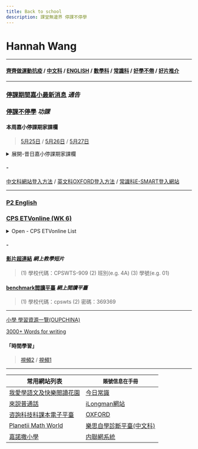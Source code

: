 ```yaml
---
title: Back to school
description: 課堂無邊界 停課不停學
---
```


# Hannah Wang

* * *

#### [齊齊做運動抗疫](https://sites.google.com/cpswts.edu.hk/homelearning/%E9%BD%8A%E9%BD%8A%E5%81%9A%E9%81%8B%E5%8B%95%E6%8A%97%E7%96%AB)  /  [中文科](https://sites.google.com/cpswts.edu.hk/homelearning/%E4%B8%AD%E6%96%87%E7%A7%91)  /  [ENGLISH](https://sites.google.com/cpswts.edu.hk/homelearning/english)  /  [數學科](https://sites.google.com/cpswts.edu.hk/homelearning/%E6%95%B8%E5%AD%B8%E7%A7%91)  /  [常識科](https://sites.google.com/cpswts.edu.hk/homelearning/%E5%B8%B8%E8%AD%98%E7%A7%91)  /  [好學不倦](https://sites.google.com/cpswts.edu.hk/homelearning/%E5%A5%BD%E5%AD%B8%E4%B8%8D%E5%80%A6)  /  [好片推介](https://sites.google.com/cpswts.edu.hk/homelearning/%E5%A5%BD%E7%89%87%E6%8E%A8%E4%BB%8B)

* * *

### [停課期間嘉小最新消息](https://sites.google.com/cpswts.edu.hk/homelearning/%E9%A6%96%E9%A0%81) ***通告***
### [停課不停學](https://sites.google.com/cpswts.edu.hk/homelearning/%E5%81%9C%E8%AA%B2%E4%B8%8D%E5%81%9C%E5%AD%B8) ***功課***
#### 本周嘉小停課期家課欄

> [5月25日](https://docs.google.com/document/d/1JBcp5_eXSUBa5jy_7i36jIxeTb1K79eVfXfucMda1so/edit) / [5月26日](https://docs.google.com/document/d/1F7NKLPh5pMkJmlCl3WMCHzNpGZ8tQ3FBbUPCwH8-w1Q/edit)  / [5月27日](https://docs.google.com/document/d/142zcJfwc_nIjshro3FKwdX7uWHeVnB5ucR_JsdPIgfc/edit) 






<details>
<summary>展開-昔日嘉小停課期家課欄</summary>
  
  > [5月18日](https://docs.google.com/document/d/15l5gMsyrroP4JOv0eRnPx1HlK2LQZN-PyGG8BmyaF3k/edit) / [5月19日](https://docs.google.com/document/d/13njRbTY4mC5_dEPqGxZL4YLpVWtqrM4hzs1srcmII_k/edit) / [5月20日](https://docs.google.com/document/d/1Cn7sU2FbiCDmQMPpwnwZcT7Iqe6K1DJCLJlhoQbnx6s/edit) / [5月21日](https://docs.google.com/document/d/11xbiG7kxOSofoc4TPwJQU0BuV1ODa3PbXBxPBkO8ylE/edit) / [5月22日](https://docs.google.com/document/d/1qpydnFJkTeqMjPUFyTYnJv3DA1AWA5f0yV68gYdMuIw/edit)
  
  > [5月11日](https://docs.google.com/document/d/1ZyBZBYOrvO3_IL73zTZD0Hw3SZKtQloGtPVSSCfb4M8/edit)  /   [5月12日](https://docs.google.com/document/d/1JIzIgD1pnIKWH5B3t1CPp0-oiSGqvLibZbwAVsE6peU/edit)  /   [5月13日](https://docs.google.com/document/d/1Fv0m7zqrXF8afhuU8_G60fFyfOEX9HLYX-WDltr-JD4/edit)  /   [5月14日](https://docs.google.com/document/d/1oOnBI9t5--BEA5iEq_Cev-z72AFA6QsSHK_Aj3PKpNY/edit)  /   [5月15日](https://docs.google.com/document/d/1_aIVfgkSm4fA5ReCdx8l78lSlIVCdOXKUZacUvGJy64/edit) 
  
  > [5月4日](https://docs.google.com/document/d/1HNTUN2wgMqzLGU0j29lzu6NUTqPGuHwSVTXjY2par-c/edit)  /   [5月5日](https://docs.google.com/document/d/1KzmoqSJaX9zOvDp2jRdQNZyFSoiBE96wO-s60rYd9ZM/edit)  /   [5月6日](https://docs.google.com/document/d/1R-nBkO9w0BYPIZCyTRFs8Vfr89bNg_mut00diiZCm1o/edit)   /  [5月7日](https://docs.google.com/document/d/1G_uqC5vzc8NQHEqL7sPTsvOL1-XstB3ra8e9A3XKoDc/edit)    /  [5月8日](https://docs.google.com/document/d/1jxsEOLO6BdSEu720SxE2ub-1zSG7Z84lWSK-AUr9OfY/edit)
  
  > [4月27日](https://docs.google.com/document/d/1hhJwiZjqoZDjQM69lV51LeV-S1TXInGSJZ9rXfV9rvA/edit)   /   [4月28日](https://docs.google.com/document/d/1u1UBdvMVg9gMhOkiOXhIDVD098fhUm5Lea7yHc-DULY/edit)   /   [4月29日](https://docs.google.com/document/d/1XCY0nivNoTJhSztBomQby7cCA4R5vgVr5051sA4Y9XA/edit)
  
  
> [4月20日](https://docs.google.com/document/d/1cKmepmqrsczyILmX9ra_IEv5FTeY8AtjmEtrKQXoGNg/edit)  /   [4月21日](https://docs.google.com/document/d/1f6IYD0UT4Ar6qguhk5lyfhnW5DTU6mez-WAw3V7110Q/edit)  /   [4月22日](https://docs.google.com/document/d/1Kq_OHjvyhop5uyeXABLx56Fhj1ZPxxnNAE26bmELgMc/edit)  /   [4月23日](https://docs.google.com/document/d/1GcmXV-6xxhERdJLlyK1msLOV0l9_rvMSHJezTwfo2AY/edit)  /   [4月24日](https://docs.google.com/document/d/10V0Tb99t1BYTsXOWrLaSj0TDNU4PBwMnD0ZhYTpXnLg/edit)

> [3月30日](https://docs.google.com/document/d/1uNH-zkgmZWlnmeTFkhhJ9HZOA2EmnYlTW4gGW4AcuvI/edit)  /  [3月31日](https://docs.google.com/document/d/19cpxOwknYxuBvVzrcCZzL5RNoiIW7wm5Hk91rbtC1-o)  /  [4月1日](https://docs.google.com/document/d/1-dlcatXJBIlRNO6lIYju7AjaZxtPZ_-bCPFkZULrj1A/edit)  /  [4月2日](https://docs.google.com/document/d/1xR80YvOFxpFk4aI3-Wr-TTmYHXjbEY9Z1PHsQAJklzw/edit)  /  [4月3日](https://docs.google.com/document/d/1jSFGyQj0PihZuVK3pSkfglyzF8JBKpLqPm8G4YmLBSg/edit)  /   [復活節健康快樂--家課欄](https://docs.google.com/document/d/1o_UDVnYg1FyF_srET_KM2ZZ9Rv4XEsWaBsUPr9zwzN4/edit)  /  [復活節假期同學家課攔Q&A](https://docs.google.com/document/d/1qD6etQploAecYDrj49hthZY_wkBse6upAqrwB_3QfA4/edit?usp=sharing)  /  [宗教科全校聖周活動](https://docs.google.com/document/d/1EpsoXnEM-Q3eK7k7P2kRptFJe_Abw4Zr28U-4BSJBC8/edit?usp=sharing)
  
> [3月23日](https://docs.google.com/document/d/1KxPIzDJIQl084-GBmXd6re7LIppmTrM6uC-H7Fj_Gsc/edit)    /  [3月24日](https://docs.google.com/document/d/1YnVHhgJBqIwE_ABumRcqf7ISHKVZtnKW4CrEfVscwm4/edit)   /  [3月25日](https://docs.google.com/document/d/13Evs1lJtq1b_FEmA3EYKDkdFxmKAgcxoN8vQFYTOerA/edit)   /  [3月26日](https://docs.google.com/document/d/1-oZXBIArqAnIIKqYhYI6Af5YNQ1JD0dnlSz2UE3MrrI/edit)   /  [3月27日](https://docs.google.com/document/d/1HiweiBuhjbhZWVfU_WSp-bf4FqzRHaoasAZj9tHQB9Y/edit)  

> [~~3月16日~~](https://docs.google.com/document/d/1dO33u4mnXRwJmM76gT63Jn7nv2GVw2qNAQAFzM8AJB4/edit)    /  [~~3月17日~~](https://docs.google.com/document/d/1mfZ42K74tpiE6EIr-WAOltU4EmaYKhJWtzb0pxAKukc/edit)   /  [~~3月18日~~](https://docs.google.com/document/d/1d-31hXVtNTvuDrCQ-J4LmXdW7IEDA35psnqnL7TjqNY/edit)   /  [~~3月19日~~](https://docs.google.com/document/d/1HipYygJSA5vkvBwceP5FU79q80uKxb51Hr0W1Iuihho/edit)   /  [~~3月20日~~](https://docs.google.com/document/d/10wn6VsXqDpQIg2GKTuYZTQ2TIAJxfWY74STu_DEpsLQ/edit)   

> [~~3月9日~~](https://docs.google.com/document/d/1t9vDCkhinW6k7fnI7P4tNKCPCSRuicnY5oT2TkihTr0/edit)  /  [~~3月10日~~](https://docs.google.com/document/d/12l-FCDTwd_rB6StqqxGjk6ecq2nm6_CfIsN2ISReUiw/edit)   /  [~~3月11日~~](https://docs.google.com/document/d/1_xONg46zFXALEUb_acP1sVbgabIMQSonEBEZmOLAQjA/edit)   /  [~~3月12日~~](https://docs.google.com/document/d/116BE-UlYWc_2yFSyN-Bocn4ty-OI06YMvR9FaiUadFE/edit)   /  [~~3月13日~~](https://docs.google.com/document/d/134gErAvFs_TBFW2nN81JuGtqfmoF8alyTs4OLWo8Yyw/edit) 

> [~~3月2日~~](https://docs.google.com/document/d/1jP13_ANN57f6Shh9sPdnktcJORiqpwb3SrqlPdLXk18/edit) / [~~3月3日~~](https://docs.google.com/document/d/1Bww7v4-beAfwCV7CbHmh18nIcXtsq8068VNmxRc_LZQ/edit) / [~~3月4日~~](https://docs.google.com/document/d/1iUmdHM7rFCU4EmriUOCaxixybwKycqzsXVzumQM1h7Y/edit) / [~~3月5日~~](https://docs.google.com/document/d/1WjQ-plc64w1LdkG65XjTLjgnE2vAzEeYWEQrZDrmx4o/edit) / [~~3月6日~~](https://docs.google.com/document/d/1jVHENaGvb0-R6JEIszVdaKvVaOMh169MPuZzJ8tH_TI/edit)

>[~~2月24日~~](https://docs.google.com/document/d/1ac2VGHaspVyp7sW__zeuFm168FgV9HGZ5uuY09stMVM/edit)  / [~~2月25日~~](https://docs.google.com/document/d/1i6NkfSIvCXwsd5P9voBMETdOi4AaxLwljhZq-oXMAFE/edit)  / [~~2月26日~~](https://docs.google.com/document/d/1NptGygHf7Aq-0E_ixlswafuKeietvTHCViRMI6iKS3o/edit)  / [~~2月27日~~](https://docs.google.com/document/d/1PHWC_ub-P5-eITGiOGIezoDH2Z27AxCDxskiyDWgtaQ/edit)  / [~~2月28日~~](https://docs.google.com/document/d/15aKuHnxYQB_1YRzejgiU5U1pvT3Gm3KHfENUgNEdWOU/edit) 

> [~~2月17日~~](https://docs.google.com/document/d/1BTKnwOxqic4A_JvjPXXY30iJieTYeQkgeysisMVRMTE/edit?usp=sharing) / [~~2月18日~~](https://docs.google.com/document/d/1Izu8sY_YQHPf6BwnDhMeNQeQ3QdAkamDxJlPEctij78/edit?usp=sharing) / [~~2月19日~~](https://docs.google.com/document/d/17BIASu2_HYgMq2ntyJVQJYLGtzZaD39W70OyiaavtXA/edit?usp=sharing) / [~~2月20日~~](https://docs.google.com/document/d/1F-pknhTR6FwhKK4VqRAVZnqTBV4l3XemYvRs7SYMXJY/edit) / [~~2月21日~~](https://docs.google.com/document/d/1cQc_hx56SAo_LhxzN9KzzedRMHhdFh62cz69urPeoF8/edit)

> [~~2月10日~~](https://docs.google.com/document/d/1L1Kd_DitbUIR2l60V-Q8wV6TRqix_84coNvVVCrU8z8/edit?usp=sharing) / [~~2月11日~~](https://docs.google.com/document/d/1niyi1gIt64Ns-ovFH-9_WBlIFVqlrwvH32iEXAcfL-I/edit?usp=sharing) / [~~2月12日~~](https://docs.google.com/document/d/11sR4jWfYxqHHHAOWgFWWN3mCDP-5Mav18nbXEZmd5yU/edit?usp=sharing) / [~~2月13日~~](https://docs.google.com/document/d/1dW60EVpp-F9gT9L8KPVIB3QSYnW5GaMCTcqXtAEpRsw/edit?usp=sharing) / [~~2月14日~~](https://docs.google.com/document/d/1TMQIG40iqOv8hyh_0HRo0btTBKZUzLOPQMDwPOQEpBs/edit?usp=sharing) 

> [~~2月5日~~](https://drive.google.com/file/d/1fiabHgZohiH9Ai81_X__N-e_CFspgnkv/view?usp=sharing) / [~~2月6日~~](https://docs.google.com/document/d/15zGgxOFLKlhomiRpWLhZBUyyxmJt7X-bVgV0WVO0Yj8/edit?usp=sharing) / [~~2月7日~~](https://docs.google.com/document/d/1PrIja3LwLjvLAyn2KN1SiigKdLWWVB0n6ew77BoUnYE/edit?usp=sharing) 

</details>

#### -

[中文科網站登入方法](https://drive.google.com/file/d/1cl-efs7zY74G60bDK9wmsLHfnBD73WuY/view?usp=sharing) / [英文科OXFORD登入方法](https://drive.google.com/file/d/1elgShm44lu-JsIX3hEN532ZS04mnsJRQ/view?usp=sharing) / [常識科E-SMART登入網站](https://www.google.com/url?q=https%3A%2F%2Febookweb.ephhk.com%2Flogin.php&sa=D&sntz=1&usg=AFQjCNHGDR_VJ3ghFq0Otx65SoR_eCgvQA)

* * *

### [P2 English ](https://sites.google.com/view/p2english-1920/home)

### [CPS ETVonline (WK 6)](https://sites.google.com/cpswts.edu.hk/homelearning/cps-etvonlinewk-6) 

<details>
<summary>Open - CPS ETVonline List</summary>
  
#### [CPS ETVonline (WK 5)](https://sites.google.com/cpswts.edu.hk/homelearning/cps-etvonlinewk-5) 
#### [CPS ETVonline (WK 4)](https://sites.google.com/cpswts.edu.hk/homelearning/cps-etvonlinewk-4) 
#### [CPS ETVonline (WK 3)](https://sites.google.com/cpswts.edu.hk/homelearning/cps-etvonlinewk-3) 
#### [CPS ETVonline (WK 2)](https://sites.google.com/cpswts.edu.hk/homelearning/cps-etvonlinewk-2)
#### [CPS ETVonline (WK 1)](https://sites.google.com/cpswts.edu.hk/homelearning/cps-etvonlinewk-1)

</details>

#### -

#### [影片超連結](https://hk.cherrypickslearning.com/student/login) ***網上教學短片***
> (1) 學校代碼：CPSWTS-909 
> (2) 班別(e.g. 4A) 
> (3) 學號(e.g. 01)

#### [benchmark閲讀平臺](https://hkebk.benchmarkuniverse.com/) ***網上閲讀平臺***
> (1) 學校代碼：cpswts 
> (2) 密碼：369369


* * *

[小學 學習資源一覽(OUPCHINA)](https://www.oupchina.com.hk/zh/self-learning-for-parents#pri)

[3000+ Words for writing](http://3000wfw.pearson.com.hk/index.php?section=1)

#### 「時間學習」
> [視頻2](https://www.hkedcity.net/etv/resource/150038088) /  [視頻1](https://www.hkedcity.net/etv/resource/1219972369)


* * *

| 常用網站列表 | `賬號信息在手冊`                   |
| ------------- | ------------------------------ |
| [我愛學語文及快樂閲讀花園](http://ephchinese.ephhk.com)      |  [今日常識](http://ephgs.ephhk.com/student)       |
| [來説普通話](http://ephpth.ephhk.com/student)   | [iLongman網站](http://prd1.pearson.com.hk)    |
| [咨詢科技科課本電子平臺](http://www.drpcfamily.com.hk) | [OXFORD](http://www.oupchina.com.hk) |
| [Planetii Math World](http://www.planetii.com) | [樂思自學診斷平臺(中文科)](http://4d.pan-lloyds.com) |
| [嘉諾撒小學](http://www.cpswts.edu.hk/)  | [内聯網系統](http://www.cpswts.edu.hk/it-school/)  |



